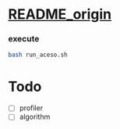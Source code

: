 # [README_origin](./README.md)

### execute
```bash
bash run_aceso.sh
```

# Todo
- [ ] profiler
- [ ] algorithm
